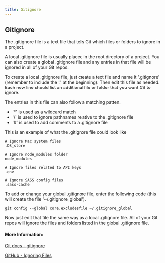 ```yaml
---
title: Gitignore
---
```

## Gitignore

The .gitignore file is a text file that tells Git which files or folders to ignore in a project.

A local .gitignore file is usually placed in the root directory of a project. You can also create a global .gitignore file and any entries in that file will be ignored in all of your Git repos.

To create a local .gitignore file, just create a text file and name it '.gitignore' (remember to include the '.' at the beginning).  Then edit this file as needed.  Each new line should list an additional file or folder that you want Git to ignore.

The entries in this file can also follow a matching patten.

* '*' is used as a wildcard match
* '/' is used to ignore pathnames relative to the .gitignore file
* '#' is used to add comments to a .gitignore file

This is an example of what the .gitignore file could look like

```
# Ignore Mac system files
.DS_store

# Ignore node_modules folder
node_modules

# Ignore files related to API keys
.env

# Ignore SASS config files
.sass-cache
```

To add or change your global .gitignore file, enter the following code (this will create the file '~/.gitignore_global').

```git config --global core.excludesfile ~/.gitignore_global```

Now just edit that file the same way as a local .gitignore file.  All of your Git repos will ignore the files and folders listed in the global .gitignore file.

#### More Information:
<!-- Please add any articles you think might be helpful to read before writing the article -->

[Git docs - gitignore](https://git-scm.com/docs/gitignore)

[GitHub - Ignoring Files](https://help.github.com/articles/ignoring-files/)

